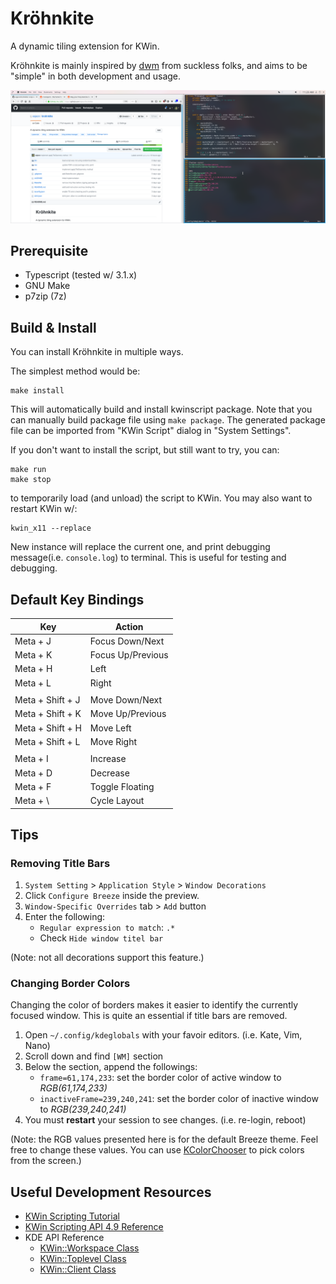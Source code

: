 Kröhnkite
=========

A dynamic tiling extension for KWin.

Kröhnkite is mainly inspired by [dwm][] from suckless folks, and aims to be
"simple" in both development and usage.

[dwm]: https://dwm.suckless.org/
[Typescript]: https://www.typescriptlang.org/

![screenshot](screenshot.png)


Prerequisite
------------

 * Typescript (tested w/ 3.1.x)
 * GNU Make
 * p7zip (7z)


Build & Install
---------------

You can install Kröhnkite in multiple ways.

The simplest method would be:

	make install

This will automatically build and install kwinscript package. Note that you can
manually build package file using `make package`. The generated package file
can be imported from "KWin Script" dialog in "System Settings".

If you don't want to install the script, but still want to try, you can:

	make run
	make stop

to temporarily load (and unload) the script to KWin. You may also want to
restart KWin w/:

	kwin_x11 --replace

New instance will replace the current one, and print debugging message(i.e.
`console.log`) to terminal. This is useful for testing and debugging.


Default Key Bindings
--------------------

| Key               | Action                         |
| ----------------- | ------------------------------ |
| Meta + J          | Focus Down/Next                |
| Meta + K          | Focus Up/Previous              |
| Meta + H          | Left                           |
| Meta + L          | Right                          |
|                   |                                |
| Meta + Shift + J  | Move Down/Next                 |
| Meta + Shift + K  | Move Up/Previous               |
| Meta + Shift + H  | Move Left                      |
| Meta + Shift + L  | Move Right                     |
|                   |                                |
| Meta + I          | Increase                       |
| Meta + D          | Decrease                       |
| Meta + F          | Toggle Floating                |
| Meta + \          | Cycle Layout                   |


Tips
----

### Removing Title Bars ###

1. `System Setting` > `Application Style` > `Window Decorations`
2. Click `Configure Breeze` inside the preview.
3. `Window-Specific Overrides` tab > `Add` button
4. Enter the following:
   - `Regular expression to match`: `.*`
   - Check `Hide window titel bar`

(Note: not all decorations support this feature.)

### Changing Border Colors ###

Changing the color of borders makes it easier to identify the currently focused
window.  This is quite an essential if title bars are removed.

1. Open `~/.config/kdeglobals` with your favoir editors. (i.e. Kate, Vim, Nano)
2. Scroll down and find `[WM]` section
3. Below the section, append the followings:
   - `frame=61,174,233`: set the border color of active window to *RGB(61,174,233)*
   - `inactiveFrame=239,240,241`: set the border color of inactive window to *RGB(239,240,241)*
4. You must **restart** your session to see changes. (i.e. re-login, reboot)

(Note: the RGB values presented here is for the default Breeze theme. Feel free
to change these values. You can use [KColorChooser][] to pick colors from the
screen.)

[KColorChooser]: https://www.kde.org/applications/graphics/kcolorchooser/


Useful Development Resources
----------------------------

 * [KWin Scripting Tutorial](https://techbase.kde.org/Development/Tutorials/KWin/Scripting)
 * [KWin Scripting API 4.9 Reference](https://techbase.kde.org/Development/Tutorials/KWin/Scripting/API_4.9)
 * KDE API Reference
    - [KWin::Workspace Class](https://api.kde.org/4.x-api/kde-workspace-apidocs/kwin/html/classKWin_1_1Workspace.html)
    - [KWin::Toplevel Class](https://api.kde.org/4.x-api/kde-workspace-apidocs/kwin/html/classKWin_1_1Toplevel.html)
    - [KWin::Client Class](https://api.kde.org/4.x-api/kde-workspace-apidocs/kwin/html/classKWin_1_1Client.html)

